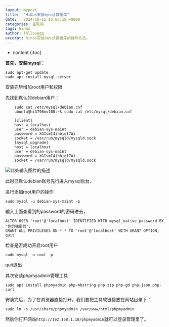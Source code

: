 ```yaml
---
layout: mypost
title:  "HiNas安装mysql数据库"
date:   2024-10-15 15:07:18 +0800
categories: 互联网
tags: hinas
author: lhlloveqq
excerpt: hinas安装smsql数据库的操作方法。
---
```


* content
{:toc}

**首先，安装mysql：**

    sudo apt-get update
    sudo apt install mysql-server

安装完毕增加root用户和权限

先找到默认的debian用户：

```shell
    sudo cat /etc/mysql/debian.cnf
    ubuntu@hi3798mv100:~$ sudo cat /etc/mysql/debian.cnf
    
    [client]
    host = localhost
    user = debian-sys-maint
    password = XGIsmI4ihbiqf7Wi
    socket = /var/run/mysqld/mysqld.sock
    [mysql_upgrade]
    host = localhost
    user = debian-sys-maint
    password = XGIsmI4ihbiqf7Wi
    socket = /var/run/mysqld/mysqld.sock
```

![此处输入图片的描述][1]

此时已默认debian账号先行进入mysql后台，

进行添加root用户的操作

`sudo mysql -u debian-sys-maint -p`

输入上面查看到的password的密码进去，

    ALTER USER 'root'@'localhost' IDENTIFIED WITH mysql_native_password BY '你的强密码';
    GRANT ALL PRIVILEGES ON *.* TO 'root'@'localhost' WITH GRANT OPTION;
    quit

检查是否成功开启root用户

    sudo mysql -u root -p

quit退出

其次安装phpmyadmin管理工具

    sudo apt install phpmyadmin php-mbstring php-zip php-gd php-json php-curl

安装完后，为了在浏览器直接打开，我们要把工具软链接放在网站目录下：

    sudo ln -s /usr/share/phpmyadmin /var/www/html/phpmyadmin

然后你打开网站`http://192.168.1.10/phpmyadmin`就可以登录管理里了。


   [1]: https://raw.histb.eu.org/histb/pic/master/2022/09/16/40265444.jpg

